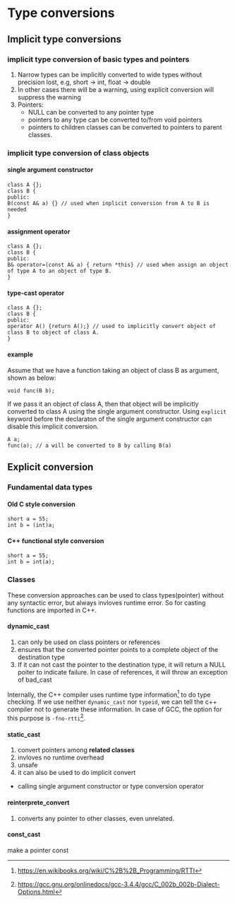 # Type conversions

## Implicit type conversions

### implicit type conversion of basic types and pointers
1. Narrow types can be implicitly converted to wide types without precision lost, e.g, short -> int, float -> double
2. In other cases there will be a warning, using explicit conversion will suppress the warning
3. Pointers:
   - NULL can be converted to any pointer type
   - pointers to any type can be converted to/from void pointers
   - pointers to children classes can be converted to pointers to parent classes.

### implicit type conversion of class objects
#### single argument constructor
```
class A {};
class B {
public:
B(const A& a) {} // used when inplicit conversion from A to B is needed
}
```
#### assignment operator

```
class A {};
class B {
public:
B& operator=(const A& a) { return *this} // used when assign an object of type A to an object of type B.
}
```

#### type-cast operator

```
class A {};
class B {
public:
operator A() {return A();} // used to implicitly convert object of class B to object of class A.
}
```

#### example
Assume that we have a function taking an object of class B as argument, shown as below:
```
void func(B b);
```

If we pass it an object of class A, then that object will be implicitly converted to class A using the single
argument constructor. Using `explicit` keyword before the declaraton of the single argument constructor can disable
this implicit conversion.

```
A a;
func(a); // a will be converted to B by calling B(a)
```

## Explicit conversion
### Fundamental data types
#### Old C style conversion
```
short a = 55;
int b = (int)a;
```

#### C++ functional style conversion
```
short a = 55;
int b = int(a);
```

### Classes
These conversion approaches can be used to class types(pointer) without any syntactic error, but always invloves
runtime error. So for casting functions are imported in C++.

#### dynamic_cast
1. can only be used on class pointers or references
2. ensures that the converted pointer points to a complete object of the destination type
3. If it can not cast the pointer to the destination type, it will return a NULL poiter to indicate failure.
In case of references, it will throw an exception of bad_cast

Internally, the C++ compiler uses runtime type information[^1] to do type checking. If we use neither `dynamic_cast`
nor `typeid`, we can tell the c++ compiler not to generate these information. In case of GCC, the option for this
purpose is `-fno-rtti`[^2].

#### static_cast
1. convert pointers among **related classes**
2. invloves no runtime overhead
3. unsafe
3. it can also be used to do implicit convert
- calling single argument constructor or type conversion operator

#### reinterprete_convert
1. converts any pointer to other classes, even unrelated.


#### const_cast
make a pointer const

[^1]: https://en.wikibooks.org/wiki/C%2B%2B_Programming/RTTI
[^2]: https://gcc.gnu.org/onlinedocs/gcc-3.4.4/gcc/C_002b_002b-Dialect-Options.html

